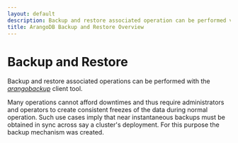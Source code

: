```yaml
---
layout: default
description: Backup and restore associated operation can be performed via the arangobackup client tool.
title: ArangoDB Backup and Restore Overview
---
```

Backup and Restore
==================

Backup and restore associated operations can be performed with the
[_arangobackup_](programs-arangobackup.html) client tool.

Many operations cannot afford downtimes and thus require administrators and
operators to create consistent freezes of the data during normal operation.
Such use cases imply that near instantaneous backups must be obtained in sync
across say a cluster's deployment. For this purpose the backup mechanism
was created.
